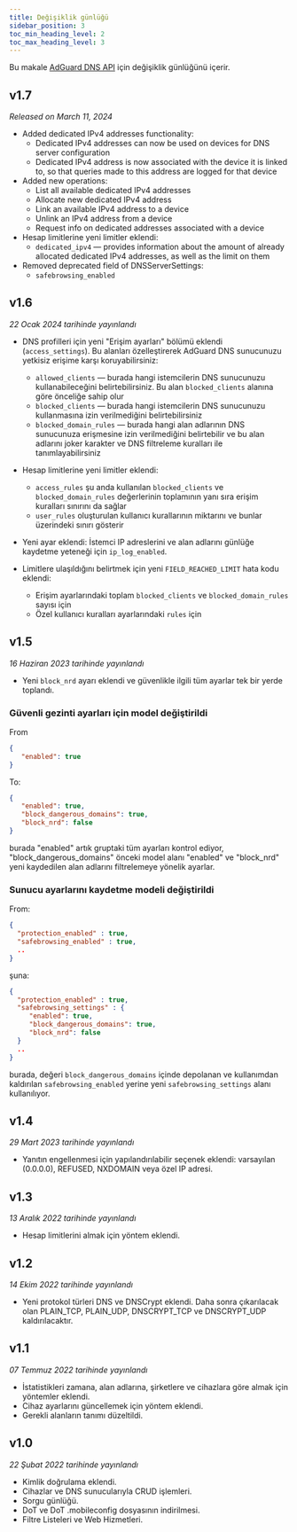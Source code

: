 ```yaml
---
title: Değişiklik günlüğü
sidebar_position: 3
toc_min_heading_level: 2
toc_max_heading_level: 3
---
```


<!--
    Changelog is from here:
    https://api.adguard-dns.io/static/api/CHANGELOG.md
-->

Bu makale [AdGuard DNS API](private-dns/api/overview.md) için değişiklik günlüğünü içerir.

## v1.7

_Released on March 11, 2024_

- Added dedicated IPv4 addresses functionality:
  - Dedicated IPv4 addresses can now be used on devices for DNS server configuration
  - Dedicated IPv4 address is now associated with the device it is linked to, so that queries made to this address are logged for that device
- Added new operations:
  - List all available dedicated IPv4 addresses
  - Allocate new dedicated IPv4 address
  - Link an available IPv4 address to a device
  - Unlink an IPv4 address from a device
  - Request info on dedicated addresses associated with a device
- Hesap limitlerine yeni limitler eklendi:
  - `dedicated_ipv4` — provides information about the amount of already allocated dedicated IPv4 addresses, as well as the limit on them
- Removed deprecated field of DNSServerSettings:
  - `safebrowsing_enabled`

## v1.6

_22 Ocak 2024 tarihinde yayınlandı_

- DNS profilleri için yeni "Erişim ayarları" bölümü eklendi (`access_settings`). Bu alanları özelleştirerek AdGuard DNS sunucunuzu yetkisiz erişime karşı koruyabilirsiniz:

  - `allowed_clients` — burada hangi istemcilerin DNS sunucunuzu kullanabileceğini belirtebilirsiniz. Bu alan `blocked_clients` alanına göre önceliğe sahip olur
  - `blocked_clients` — burada hangi istemcilerin DNS sunucunuzu kullanmasına izin verilmediğini belirtebilirsiniz
  - `blocked_domain_rules` — burada hangi alan adlarının DNS sunucunuza erişmesine izin verilmediğini belirtebilir ve bu alan adlarını joker karakter ve DNS filtreleme kuralları ile tanımlayabilirsiniz

- Hesap limitlerine yeni limitler eklendi:

  - `access_rules` şu anda kullanılan `blocked_clients` ve `blocked_domain_rules` değerlerinin toplamının yanı sıra erişim kuralları sınırını da sağlar
  - `user_rules` oluşturulan kullanıcı kurallarının miktarını ve bunlar üzerindeki sınırı gösterir

- Yeni ayar eklendi: İstemci IP adreslerini ve alan adlarını günlüğe kaydetme yeteneği için `ip_log_enabled`.

- Limitlere ulaşıldığını belirtmek için yeni `FIELD_REACHED_LIMIT` hata kodu eklendi:

  - Erişim ayarlarındaki toplam `blocked_clients` ve `blocked_domain_rules` sayısı için
  - Özel kullanıcı kuralları ayarlarındaki `rules` için

## v1.5

_16 Haziran 2023 tarihinde yayınlandı_

- Yeni `block_nrd` ayarı eklendi ve güvenlikle ilgili tüm ayarlar tek bir yerde toplandı.

### Güvenli gezinti ayarları için model değiştirildi

From

```json
{
   "enabled": true
}
```

To:

```json
{
   "enabled": true,
   "block_dangerous_domains": true,
   "block_nrd": false
}
```

burada "enabled" artık gruptaki tüm ayarları kontrol ediyor, "block_dangerous_domains" önceki model alanı "enabled" ve "block_nrd" yeni kaydedilen alan adlarını filtrelemeye yönelik ayarlar.

### Sunucu ayarlarını kaydetme modeli değiştirildi

From:

```json
{
  "protection_enabled" : true,
  "safebrowsing_enabled" : true,
  ..
}
```

şuna:

```json
{
  "protection_enabled" : true,
  "safebrowsing_settings" : {
     "enabled": true,
     "block_dangerous_domains": true,
     "block_nrd": false
  }
  ..
}
```

burada, değeri `block_dangerous_domains` içinde depolanan ve kullanımdan kaldırılan `safebrowsing_enabled` yerine yeni `safebrowsing_settings` alanı kullanılıyor.

## v1.4

_29 Mart 2023 tarihinde yayınlandı_

- Yanıtın engellenmesi için yapılandırılabilir seçenek eklendi: varsayılan (0.0.0.0), REFUSED, NXDOMAIN veya özel IP adresi.

## v1.3

_13 Aralık 2022 tarihinde yayınlandı_

- Hesap limitlerini almak için yöntem eklendi.

## v1.2

_14 Ekim 2022 tarihinde yayınlandı_

- Yeni protokol türleri DNS ve DNSCrypt eklendi. Daha sonra çıkarılacak olan PLAIN_TCP, PLAIN_UDP, DNSCRYPT_TCP ve DNSCRYPT_UDP kaldırılacaktır.

## v1.1

_07 Temmuz 2022 tarihinde yayınlandı_

- İstatistikleri zamana, alan adlarına, şirketlere ve cihazlara göre almak için yöntemler eklendi.
- Cihaz ayarlarını güncellemek için yöntem eklendi.
- Gerekli alanların tanımı düzeltildi.

## v1.0

_22 Şubat 2022 tarihinde yayınlandı_

- Kimlik doğrulama eklendi.
- Cihazlar ve DNS sunucularıyla CRUD işlemleri.
- Sorgu günlüğü.
- DoT ve DoT .mobileconfig dosyasının indirilmesi.
- Filtre Listeleri ve Web Hizmetleri.
